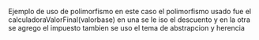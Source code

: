 Ejemplo de uso de polimorfismo en este caso el polimorfismo usado fue el calculadoraValorFinal(valorbase) en una se le iso el descuento y en la otra se agrego el impuesto
tambien se uso el tema de abstrapcion y herencia
